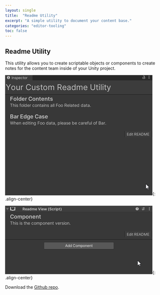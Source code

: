 ```yaml
---
layout: single
title:  "Readme Utility"
excerpt: "A simple utility to document your content base."
categories: "editor-tooling"
toc: false
---
```

## Readme Utility

This utility allows you to create scriptable objects or components to create notes for the content team inside 
of your Unity project.

![image-center](https://github.com/AntSkilton/ReadMeUtility/blob/master/Gifs/readmeAsset.gif?raw=true){: .align-center}

![image-center](https://github.com/AntSkilton/ReadMeUtility/blob/master/Gifs/readmeComponent.gif?raw=true){: .align-center}

Download the [Github repo](https://github.com/AntSkilton/ReadMeUtility).